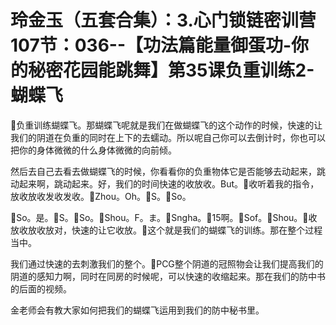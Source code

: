 # 玲金玉（五套合集）：3.心门锁链密训营 107节：036--【功法篇能量御蛋功-你的秘密花园能跳舞】第35课负重训练2-蝴蝶飞

🎼负重训练蝴蝶飞。那蝴蝶飞呢就是我们在做蝴蝶飞的这个动作的时候，快速的让我们的阴道在负重的同时在上下的去蠕动。所以呢自己你可以去倒计时，你也可以把你的身体微微的什么身体微微的向前倾。

然后去自己去看去做蝴蝶飞的时候，你看看你的负重物体它是否能够去动起来，跳动起来啊，跳动起来。好，我们的时间快速的收放收。But。🎼收听着我的指令，放收放收发收发收。🎼Zhou。Oh。🎼S。🎼So。

🎼So。是。🎼S。🎼So。🎼Shou。F。ま。🎼Sngha。🎼15啊。🎼Sof。🎼Shou。🎼收放收放收放对，快速的让它收放。🎼这个就是我们的蝴蝶飞的训练。那在整个过程当中。

我们通过快速的去刺激我们的整个。🎼PCG整个阴道的冠照物会让我们提高我们的阴道的感知力啊，同时在同房的时候呢，可以快速的收缩起来。那在我们的防中书的后面的视频。

金老师会有教大家如何把我们的蝴蝶飞运用到我们的防中秘书里。